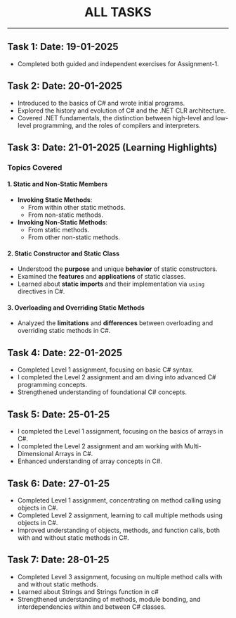 <h1 align="center">ALL TASKS</h1>
<hr />

## Task 1: Date: 19-01-2025  
* Completed both guided and independent exercises for Assignment-1.  

## Task 2: Date: 20-01-2025  
* Introduced to the basics of C# and wrote initial programs.  
* Explored the history and evolution of C# and the .NET CLR architecture.  
* Covered .NET fundamentals, the distinction between high-level and low-level programming, and the roles of compilers and interpreters.  

## Task 3: Date: 21-01-2025 (Learning Highlights)  

### Topics Covered  

#### 1. Static and Non-Static Members  
- **Invoking Static Methods**:  
  - From within other static methods.  
  - From non-static methods.  
- **Invoking Non-Static Methods**:  
  - From static methods.  
  - From other non-static methods.  

#### 2. Static Constructor and Static Class  
- Understood the **purpose** and unique **behavior** of static constructors.  
- Examined the **features** and **applications** of static classes.  
- Learned about **static imports** and their implementation via `using` directives in C#.  

#### 3. Overloading and Overriding Static Methods  
- Analyzed the **limitations** and **differences** between overloading and overriding static methods in C#.


## Task 4: Date: 22-01-2025
- Completed Level 1 assignment, focusing on basic C# syntax.
- I completed the Level 2 assignment and am diving into advanced C# programming concepts.
- Strengthened understanding of foundational C# concepts.

## Task 5: Date: 25-01-25
- I completed the Level 1 assignment, focusing on the basics of arrays in C#.
- I completed the Level 2 assignment and am working with Multi-Dimensional Arrays in C#.
- Enhanced understanding of array concepts in C#.

## Task 6: Date: 27-01-25
- Completed Level 1 assignment, concentrating on method calling using objects in C#.
- Completed Level 2 assignment, learning to call multiple methods using objects in C#.
- Improved understanding of objects, methods, and function calls, both with and without static methods in C#.

## Task 7: Date: 28-01-25
- Completed Level 3 assignment, focusing on multiple method calls with and without static methods.
- Learned about Strings and Strings function in c# 
- Strengthened understanding of methods, module bonding, and interdependencies within and between C# classes.

